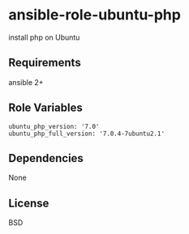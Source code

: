 ansible-role-ubuntu-php
=========

install php on Ubuntu

Requirements
------------

ansible 2+

Role Variables
--------------

    ubuntu_php_version: '7.0'
    ubuntu_php_full_version: '7.0.4-7ubuntu2.1'

Dependencies
------------

None

License
-------

BSD
